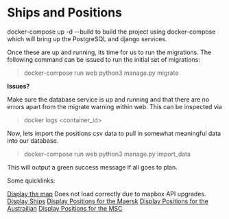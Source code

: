 # Ships and Positions

docker-compose up -d --build to build the project using docker-compose which will bring up the PostgreSQL and django services.

Once these are up and running, its time for us to run the migrations. The following command can be issued to run the initial set of migrations:

> docker-compose run web python3 manage.py migrate

**Issues?**

Make sure the database service is up and running and that there are no errors apart from the migrate warning within web. This can be inspected via

>  docker logs <container_id>

Now, lets import the positions csv data to pull in somewhat meaningful data into our database.

> docker-compose run web python3 manage.py import_data

This will output a green success message if all goes to plan.

Some quicklinks:

[Display the map](127.0.0.1:8000/map) Does not load correctly due to mapbox API upgrades.
[Display Ships](127.0.0.1:8000/api/ships/)
[Display Positions for the Maersk](127.0.0.1:8000/api/positions/9632179/)
[Display Positions for the Austrailian](127.0.0.1:8000/api/positions/9247455/)
[Display Positions for the MSC](127.0.0.1:8000/api/positions/9595321/)